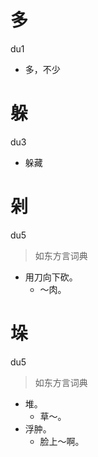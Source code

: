 # 多
du1
- 多，不少

# 躲
du3
- 躲藏

# 剁
du5
> 如东方言词典
- 用刀向下砍。
  - ～肉。

# 垛
du5
> 如东方言词典
- 堆。
  - 草～。
- 浮肿。
  - 脸上～啊。
